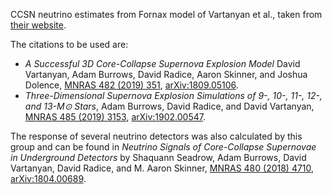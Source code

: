 CCSN neutrino estimates from Fornax model of Vartanyan et al., taken from [their website](https://www.astro.princeton.edu/~burrows/nu-emissions.3d/).

The citations to be used are:
* *A Successful 3D Core-Collapse Supernova Explosion Model* David Vartanyan, Adam Burrows, David Radice, Aaron Skinner, and Joshua Dolence, [MNRAS 482 (2019) 351](https://doi.org/10.1093/mnras/sty2585), [arXiv:1809.05106](https://arxiv.org/abs/1809.05106).
* *Three-Dimensional Supernova Explosion Simulations of 9-, 10-, 11-, 12-, and 13-M⊙ Stars*, Adam Burrows, David Radice, and David Vartanyan, [MNRAS 485 (2019) 3153](https://doi.org/10.1093/mnras/stz543), [arXiv:1902.00547](https://arxiv.org/abs/1902.00547).

The response of several neutrino detectors was also calculated by this group and can be found in *Neutrino Signals of Core-Collapse Supernovae in Underground Detectors* by Shaquann Seadrow, Adam Burrows, David Vartanyan, David Radice, and M. Aaron Skinner, [MNRAS 480 (2018) 4710](https://doi.org/10.1093/mnras/sty2164), [arXiv:1804.00689](https://arxiv.org/abs/1804.00689).

